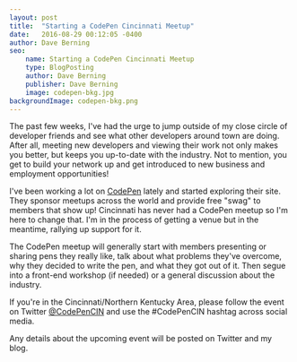 ```yaml
---
layout: post
title:  "Starting a CodePen Cincinnati Meetup"
date:   2016-08-29 00:12:05 -0400
author: Dave Berning
seo:
    name: Starting a CodePen Cincinnati Meetup
    type: BlogPosting
    author: Dave Berning
    publisher: Dave Berning
    image: codepen-bkg.jpg
backgroundImage: codepen-bkg.png
---
```


The past few weeks, I've had the urge to jump outside of my close circle of developer friends and see what other developers around town are doing. After all, meeting new developers and viewing their work not only makes you better, but keeps you up-to-date with the industry. Not to mention, you get to build your network up and get introduced to new business and employment opportunities!

I've been working a lot on [CodePen](http://codepen.io/daveberning/pen/ZezVVd/) lately and started exploring their site. They sponsor meetups across the world and provide free "swag" to members that show up! Cincinnati has never had a CodePen meetup so I'm here to change that. I'm in the process of getting a venue but in the meantime, rallying up support for it.

The CodePen meetup will generally start with members presenting or sharing pens they really like, talk about what problems they've overcome, why they decided to write the pen, and what they got out of it. Then segue into a front-end workshop (if needed) or a general discussion about the industry.

If you're in the Cincinnati/Northern Kentucky Area, please follow the event on Twitter [@CodePenCIN](https://twitter.com/CodePenCIN) and use the #CodePenCIN hashtag across social media.

Any details about the upcoming event will be posted on Twitter and my blog.

